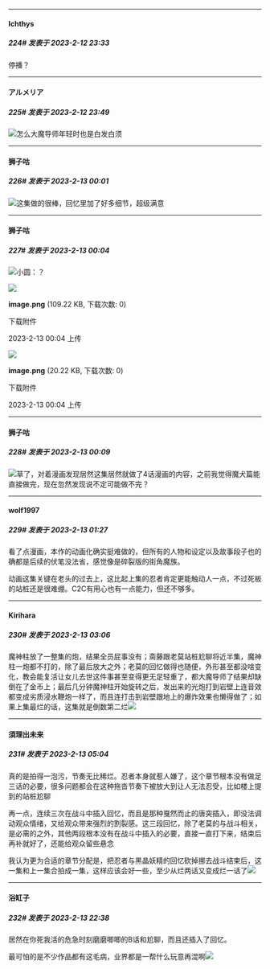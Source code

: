 
*****

####  Ichthys  
##### 224#       发表于 2023-2-12 23:33

停播？


*****

####  アルメリア  
##### 225#       发表于 2023-2-12 23:49

<img src="https://static.saraba1st.com/image/smiley/face2017/001.png" referrerpolicy="no-referrer">怎么大魔导师年轻时也是白发白须


*****

####  狮子咕  
##### 226#       发表于 2023-2-13 00:01

<img src="https://static.saraba1st.com/image/smiley/face2017/077.png" referrerpolicy="no-referrer">这集做的很棒，回忆里加了好多细节，超级满意

*****

####  狮子咕  
##### 227#       发表于 2023-2-13 00:04

<img src="https://static.saraba1st.com/image/smiley/face2017/067.png" referrerpolicy="no-referrer">小圆：？

<img src="https://img.saraba1st.com/forum/202302/13/000433okznkekjnkreuok0.png" referrerpolicy="no-referrer">

<strong>image.png</strong> (109.22 KB, 下载次数: 0)

下载附件

2023-2-13 00:04 上传

<img src="https://img.saraba1st.com/forum/202302/13/000445i4z646mttn4mwewr.png" referrerpolicy="no-referrer">

<strong>image.png</strong> (20.22 KB, 下载次数: 0)

下载附件

2023-2-13 00:04 上传

*****

####  狮子咕  
##### 228#       发表于 2023-2-13 00:09

<img src="https://static.saraba1st.com/image/smiley/face2017/067.png" referrerpolicy="no-referrer">草了，对着漫画发现居然这集居然就做了4话漫画的内容，之前我觉得魔犬篇能直接做完，现在忽然发现说不定可能做不完？


*****

####  wolf1997  
##### 229#       发表于 2023-2-13 01:27

看了点漫画，本作的动画化确实挺难做的，但所有的人物和设定以及故事段子也的确都是后续的伏笔没法省，感觉像是碎裂版的街角魔族。

动画这集关键在老头的过去上，这比起上集的忍者肯定更能触动人一点，不过死板的站桩还是很难绷。C2C有用心也有一点能力，但还不够多。


*****

####  Kirihara  
##### 230#       发表于 2023-2-13 03:06

魔神柱放了一整集的炮，结果全员屁事没有；斋藤跟老莫站桩尬聊将近半集，魔神柱一炮都不打的，除了最后放大之外；老莫的回忆做得也随便，外形甚至都没啥变化，教会能复活让女儿去世这件事甚至变得更无足轻重了，都大魔导师了结果却缺倒在了金币上；最后几分钟魔神柱开始旋转之后，发出来的光炮打到岩壁上连音效都变成劣质浸水鞭炮一样了，而且连打击到岩壁跟地上的爆炸效果也懒得做了；如果上集最烂的话，这集就是倒数第二烂<img src="https://static.saraba1st.com/image/smiley/face2017/067.png" referrerpolicy="no-referrer">

*****

####  須理出未来  
##### 231#       发表于 2023-2-13 05:04

真的是拍得一泡污，节奏无比稀烂。忍者本身就惹人嫌了，这个章节根本没有做足三话的必要，很多问题都会在这种拖沓节奏下被放大到让人无法忍受，比如楼上提到的站桩尬聊

再一点，连续三次在战斗中插入回忆，而且是那种戛然而止的唐突插入，即没法调动观众情绪，又给观众带来强烈的割裂感。这三段回忆，除了老莫的与战斗相关，是必需的之外，其他两段根本没有在战斗中插入的必要，直接一直打下来，结束后再补就好了，还能给观众留些悬念

我认为更为合适的章节分配是，把忍者与黑晶妖精的回忆砍掉挪去战斗结束后，这一集和上一集合拍成一集，这样应该会好一些，至少从烂两话又变成烂一话了<img src="https://static.saraba1st.com/image/smiley/face2017/066.png" referrerpolicy="no-referrer">


*****

####  浴缸子  
##### 232#       发表于 2023-2-13 22:38

居然在你死我活的危急时刻磨磨唧唧的B话和尬聊，而且还插入了回忆。

最可怕的是不少作品都有这毛病，业界都是一帮什么玩意再混啊<img src="https://static.saraba1st.com/image/smiley/face2017/068.png" referrerpolicy="no-referrer">

